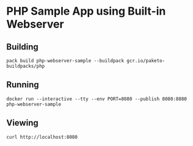 # PHP Sample App using Built-in Webserver

## Building

`pack build php-webserver-sample --buildpack gcr.io/paketo-buildpacks/php`

## Running

`docker run --interactive --tty --env PORT=8080 --publish 8080:8080 php-webserver-sample`

## Viewing

`curl http://localhost:8080`
